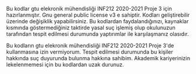Bu kodlar gtu elekronik mühendisliği INF212 2020-2021 Proje 3 için hazırlanmıştır.
Gnu general public license v3 e sahiptir. Kodları geliştirebilir üzerinde değişiklik yapabilirsiniz.
Bu kodlardan faydalandığınızı, kaynaklar kısmında göstermediğiniz taktirde yasal suç işlemiş olup
okulunuzun tarafından tespit edilmesi durumunda yaptırımlar ile karşılaşmanız olasıdır.

Bu kodların gtu elekronik mühendisliği INF212 2020-2021 Proje 3'de kullanmasına izin vermiyorum.
Tespit edilmesi durumunda bu kişiler hakkında suç duyurunda bulunma hakkına sahibim.
Akademik kariyerinizin lekelenmemesi için bu kodlardan uzak durunuz.